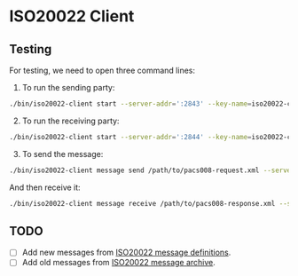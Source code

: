# ISO20022 Client

## Testing
For testing, we need to open three command lines:

1. To run the sending party:
```bash
./bin/iso20022-client start --server-addr=':2843' --key-name=iso20022-client --keyring-backend=test --cache-path=/tmp/iso20022-client-1
```

2. To run the receiving party:
```bash
./bin/iso20022-client start --server-addr=':2844' --key-name=iso20022-client-2 --keyring-backend=test --cache-path=/tmp/iso20022-client-2
```

3. To send the message:
```bash
./bin/iso20022-client message send /path/to/pacs008-request.xml --server-addr=':2843'
```

And then receive it:
```bash
./bin/iso20022-client message receive /path/to/pacs008-response.xml --server-addr=':2844'
```

## TODO

- [ ] Add new messages from [ISO20022 message definitions](https://www.iso20022.org/iso-20022-message-definitions).
- [ ] Add old messages from [ISO20022 message archive](https://www.iso20022.org/catalogue-messages/iso-20022-messages-archive).
